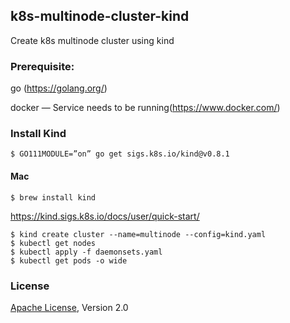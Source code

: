 ## k8s-multinode-cluster-kind
Create k8s multinode cluster using kind

### Prerequisite:

go (https://golang.org/)

docker — Service needs to be running(https://www.docker.com/)

### Install Kind 

```shell
$ GO111MODULE=”on” go get sigs.k8s.io/kind@v0.8.1
```

#### Mac

```
$ brew install kind
```
https://kind.sigs.k8s.io/docs/user/quick-start/ 


```
$ kind create cluster --name=multinode --config=kind.yaml
$ kubectl get nodes
$ kubectl apply -f daemonsets.yaml
$ kubectl get pods -o wide 
```

### License
[Apache License](http://www.apache.org/licenses/LICENSE-2.0), Version 2.0
